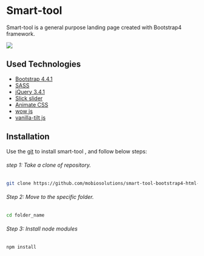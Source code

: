 # Smart-tool

Smart-tool is a general purpose landing page created with Bootstrap4 framework.

![](https://repository-images.githubusercontent.com/243479407/48d16080-5992-11ea-8d46-e9dcf349c6a1)

## Used Technologies 
- [Bootstrap 4.4.1](https://getbootstrap.com/docs/4.4/getting-started/download/)
- [SASS](https://sass-lang.com/install)
- [jQuery 3.4.1](https://jquery.com/download/)
- [Slick slider](https://kenwheeler.github.io/slick/)
- [Animate CSS](https://daneden.github.io/animate.css/)
- [wow js](https://wowjs.uk/docs.html)
- [vanilla-tilt js](https://micku7zu.github.io/vanilla-tilt.js/)


## Installation

Use the [git](https://git-scm.com/downloads) to install smart-tool , and follow below steps:

###### step 1: Take a clone of repository.
```bash
git clone https://github.com/mobiosolutions/smart-tool-bootstrap4-html-theme.git
```
###### Step 2: Move to the specific folder.
```bash
cd folder_name
```
###### Step 3: Install node modules
```bash
npm install
```